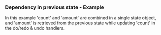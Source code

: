 ### Dependency in previous state - Example

In this example 'count' and 'amount' are combined in a single state object, and 'amount' is retrieved from the previous state while updating 'count' in the do/redo & undo handlers.
